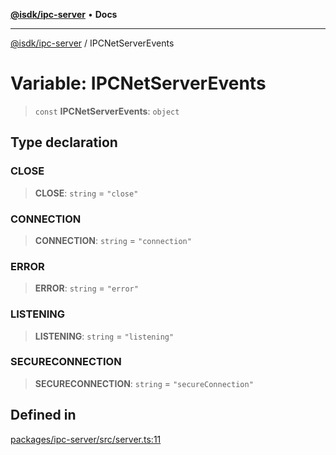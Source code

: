 [**@isdk/ipc-server**](../README.md) • **Docs**

***

[@isdk/ipc-server](../globals.md) / IPCNetServerEvents

# Variable: IPCNetServerEvents

> `const` **IPCNetServerEvents**: `object`

## Type declaration

### CLOSE

> **CLOSE**: `string` = `"close"`

### CONNECTION

> **CONNECTION**: `string` = `"connection"`

### ERROR

> **ERROR**: `string` = `"error"`

### LISTENING

> **LISTENING**: `string` = `"listening"`

### SECURECONNECTION

> **SECURECONNECTION**: `string` = `"secureConnection"`

## Defined in

[packages/ipc-server/src/server.ts:11](https://github.com/isdk/ipc-server.js/blob/64a46f715f59f19fdab332a9cff994e930e96d0d/src/server.ts#L11)
